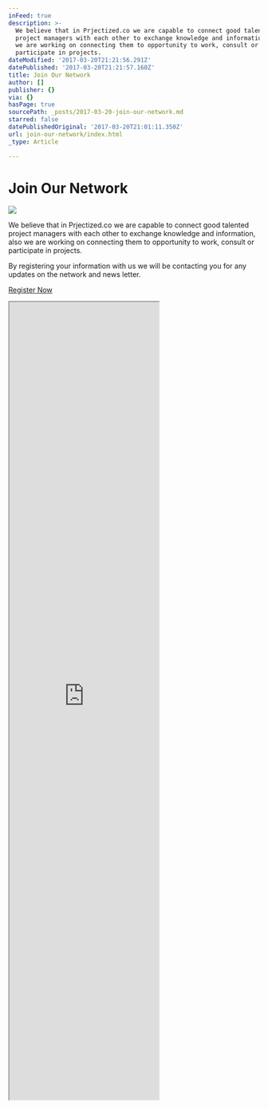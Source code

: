 ```yaml
---
inFeed: true
description: >-
  We believe that in Prjectized.co we are capable to connect good talented
  project managers with each other to exchange knowledge and information, also
  we are working on connecting them to opportunity to work, consult or
  participate in projects.
dateModified: '2017-03-20T21:21:56.291Z'
datePublished: '2017-03-20T21:21:57.160Z'
title: Join Our Network
author: []
publisher: {}
via: {}
hasPage: true
sourcePath: _posts/2017-03-20-join-our-network.md
starred: false
datePublishedOriginal: '2017-03-20T21:01:11.350Z'
url: join-our-network/index.html
_type: Article

---
```

# Join Our Network
![](https://the-grid-user-content.s3-us-west-2.amazonaws.com/8814459d-795f-44c9-89d8-39c0c9a6f106.jpg)

We believe that in Prjectized.co we are capable to connect good talented project managers with each other to exchange knowledge and information, also we are working on connecting them to opportunity to work, consult or participate in projects.

By registering your information with us we will be contacting you for any updates on the network and news letter.

[Register Now][0]

<iframe src="https://the-grid.github.io/ed-userhtml/?g=eJw9j8sKwjAURH-lBNwmUVREjFIVHyiiqKCrkjbXNGCaepu2-Pe-XZ5hOMwMzAWlhaDARJDU-7zoM6ZcUlDtnL4CTZxlF4e2YIoBa87CZb5b72HePuOtjhbhZNzOj9A64HyLsjebmnBXVdn1LvNx9xStylvtN6VmlYH6pRmBjUEpUMJjCSSojfKpIE3OGyRIwejUP6nDOQnew2KHClCQJ1uJ2mS_zj_4GjgZrp1UJtOU0gH73Bo-ALYfS8Q" height="1600" style=""></iframe>



[0]: https://docs.google.com/forms/d/e/1FAIpQLSeG4Yrqw_HACB4pUe2TrGPra8FDiAQvvnlyapB6X_KuqwtNug/viewform?usp=pp_url&entry.2005620554&entry.1045781291&entry.1166974658&entry.1268692891